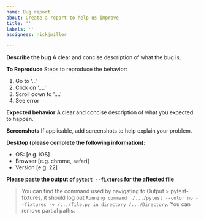 ```yaml
---
name: Bug report
about: Create a report to help us improve
title: ''
labels: ''
assignees: nickjmiller

---
```


**Describe the bug**
A clear and concise description of what the bug is.

**To Reproduce**
Steps to reproduce the behavior:
1. Go to '...'
2. Click on '....'
3. Scroll down to '....'
4. See error

**Expected behavior**
A clear and concise description of what you expected to happen.

**Screenshots**
If applicable, add screenshots to help explain your problem.

**Desktop (please complete the following information):**
 - OS: [e.g. iOS]
 - Browser [e.g. chrome, safari]
 - Version [e.g. 22]

**Please paste the output of `pytest --fixtures` for the affected file**

> You can find the command used by navigating to Output > pytest-fixtures, it should log out `Running command  /.../pytest --color no --fixtures -v /.../file.py in directory /.../Directory`. You can remove partial paths.

